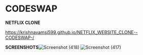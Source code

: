 # CODESWAP
**NETFLIX CLONE**

https://krishnavamsi599.github.io/NETFLIX_WEBSITE_CLONE--CODESWAP-/


**SCREENSHOTS**![Screenshot (418)](https://github.com/KRISHNAVAMSI599/NETFLIX_WEBSITE_CLONE--CODESWAP-/assets/138597505/3cc64794-7a3b-48e9-b5ba-12783787b757)
![Screenshot (417)](https://github.com/KRISHNAVAMSI599/NETFLIX_WEBSITE_CLONE--CODESWAP-/assets/138597505/50bd6896-3ebf-4f0e-8d96-a9c480a63c8d)
